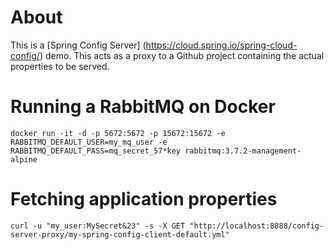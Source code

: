 # About

This is a [Spring Config Server] (https://cloud.spring.io/spring-cloud-config/) demo. This acts as a proxy to a Github project containing the actual properties to be served.

# Running a RabbitMQ on Docker

	docker run -it -d -p 5672:5672 -p 15672:15672 -e RABBITMQ_DEFAULT_USER=my_mq_user -e RABBITMQ_DEFAULT_PASS=mq_secret_57*key rabbitmq:3.7.2-management-alpine 

# Fetching application properties

	curl -u "my_user:MySecret&23" -s -X GET "http://localhost:8888/config-server-proxy/my-spring-config-client-default.yml"